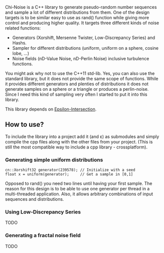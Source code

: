 Chi-Noise is a C++ library to generate pseudo-random number sequences and sample a lot of different distributions from them. One of the design targets is to be similar easy to use as rand() function while giving more control and producing higher quality. It targets three different kinds of noise related functions:

* Generators (Xorshift, Mersenne Twister, Low-Discrepancy Series) and Hashs.
* Sampler for different distributions (uniform, uniform on a sphere, cosine lobe, ...)
* Noise fields (nD-Value Noise, nD-Perlin Noise) inclusive turbulence functions.

You might ask why not to use the C++11 std-lib. Yes, you can also use the standard library, but it does not provide the same scope of functions. While it provides different generators and plenties of distributions it does not generate samples on a sphere or a triangle or produces a perlin-noise. Since I need this kind of sampling very often I started to put it into this library.

This library depends on [Epsilon-Intersection](https://github.com/Jojendersie/Epsilon-Intersection).

## How to use? ##
To include the library into a project add it (and ε) as submodules and simply compile the cpp files along with the other files from your project. (This is still the most compatible way to include a cpp library - crossplatform).

### Generating simple uniform distributions

	cn::Xorshift32 generator(239578); // Initialize with a seed
	float x = uniform(generator);     // Get a sample in [0,1]

Opposed to rand() you need two lines until having your first sample. The reason for this design is to be able to use one generator per thread in a multi-threaded application. Also, it allows arbitrary combinations of input sequences and distributions.

### Using Low-Discrepancy Series

TODO

### Generating a fractal noise field

TODO